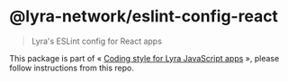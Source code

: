 # @lyra-network/eslint-config-react

> Lyra's ESLint config for React apps

This package is part of « [Coding style for Lyra JavaScript apps](https://github.com/lyra/coding-style) », please follow instructions from this repo.
